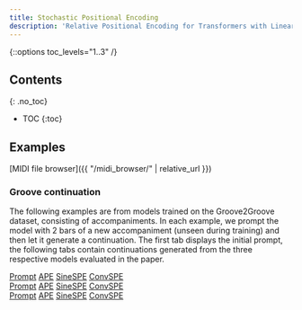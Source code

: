 ```yaml
---
title: Stochastic Positional Encoding
description: 'Relative Positional Encoding for Transformers with Linear Complexity'
---
```


{::options toc_levels="1..3" /}

## Contents
{: .no_toc}
* TOC
{:toc}

## Examples

[MIDI file browser]({{ "/midi_browser/" | relative_url }})

### Groove continuation
The following examples are from models trained on the Groove2Groove dataset, consisting of accompaniments.
In each example, we prompt the model with 2 bars of a new accompaniment (unseen during training) and then
let it generate a continuation. The first tab displays the initial prompt, the following tabs contain
continuations generated from the three respective models evaluated in the paper.

<div class="tabbed-midi-player">
<div class="tabs">
  <a href="#" data-midi-url="/midi/grv2grv/ape/maj357.C_SAMMY_b.prompt.mid" class="selected">Prompt</a>
  <a href="#" data-midi-url="/midi/grv2grv/ape/maj357.C_SAMMY_b.prompt_cont_0.mid">APE</a>
  <a href="#" data-midi-url="/midi/grv2grv/sinespe/maj357.C_SAMMY_b.prompt_cont_0.mid">SineSPE</a>
  <a href="#" data-midi-url="/midi/grv2grv/convspe/maj357.C_SAMMY_b.prompt_cont_0.mid">ConvSPE</a>
</div>
<midi-visualizer></midi-visualizer>
<midi-player sound-font></midi-player>
</div>

<div class="tabbed-midi-player">
<div class="tabs">
  <a href="#" data-midi-url="/midi/grv2grv/ape/min114.EUROBEA3_a.prompt.mid" class="selected">Prompt</a>
  <a href="#" data-midi-url="/midi/grv2grv/ape/min114.EUROBEA3_a.prompt_cont_1.mid">APE</a>
  <a href="#" data-midi-url="/midi/grv2grv/sinespe/min114.EUROBEA3_a.prompt_cont_2.mid">SineSPE</a>
  <a href="#" data-midi-url="/midi/grv2grv/convspe/min114.EUROBEA3_a.prompt_cont_2.mid">ConvSPE</a>
</div>
<midi-visualizer></midi-visualizer>
<midi-player sound-font></midi-player>
</div>

<div class="tabbed-midi-player">
<div class="tabs">
  <a href="#" data-midi-url="/midi/grv2grv/ape/min183.BuddyG_a.prompt.mid" class="selected">Prompt</a>
  <a href="#" data-midi-url="/midi/grv2grv/ape/min183.BuddyG_a.prompt_cont_0.mid">APE</a>
  <a href="#" data-midi-url="/midi/grv2grv/sinespe/min183.BuddyG_a.prompt_cont_0.mid">SineSPE</a>
  <a href="#" data-midi-url="/midi/grv2grv/convspe/min183.BuddyG_a.prompt_cont_2.mid">ConvSPE</a>
</div>
<midi-visualizer></midi-visualizer>
<midi-player sound-font></midi-player>
</div>

<script>
document.querySelectorAll('midi-visualizer').forEach(function (visualizer) {
  visualizer.config.noteHeight = 4;
  visualizer.config.pixelsPerTimeStep = 30;
  visualizer.classList.add('loading');
});

document.querySelectorAll('.tabbed-midi-player').forEach(function (container) {
  const visualizer = container.querySelector('midi-visualizer');
  const player = container.querySelector('midi-player');
  const defaultUrl = container.querySelector('a[data-midi-url].selected').dataset.midiUrl;
  player.addVisualizer(visualizer);
  player.src = defaultUrl;
  visualizer.src = defaultUrl;

  player.addEventListener('load', function() {
    visualizer.classList.remove('loading');
  });
  player.addEventListener('start', function () {
    visualizer.querySelector('.piano-roll-visualizer').scrollLeft = 0;
  });

  // Tabs
  container.querySelectorAll('a[data-midi-url]').forEach(function (link) {
    const url = link.dataset.midiUrl;
    link.addEventListener('click', function (event) {
      event.preventDefault();
      player.src = url;
      visualizer.src = url;
      visualizer.classList.add('loading');
      container.querySelector('a[data-midi-url].selected').classList.remove('selected');
      link.classList.add('selected');
    });
  });
});
</script>
